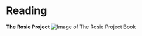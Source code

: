 # Reading

**The Rosie Project**
![Image of The Rosie Project Book](https://www.bigw.com.au/medias/sys_master/images/images/h0f/h57/10796638437406.jpg)
